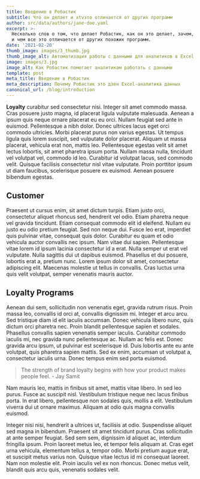 ```yaml
---
title: Введение в Робастик
subtitle: Что он делает и xtvэто отличается от других программ
author: src/data/authors/jane-doe.yaml
excerpt: >-
  Несколько слов о том, что делает Робастик, как он это делает, зачем, для кого
  и чем все это отличается от других похожих программ.
date: '2021-02-20'
thumb_image: images/3_thumb.jpg
thumb_image_alt: Автоматизация работы с данными для аналитиков в Excel
image: images/3.jpg
image_alt: Как Робастик помогает аналитикам работать с данными
template: post
meta_title: Введение в Робастик
meta_description: Почему Робастик это дзен Excel-аналитика данных
canonical_url: /blog/introduction
---
```


**Loyalty** curabitur sed consectetur nisi. Integer sit amet commodo massa. Cras posuere justo magna, id placerat ligula vulputate malesuada. Aenean a ipsum quis neque ornare placerat eu eu orci. Nullam feugiat sed ante in euismod. Pellentesque a nibh dolor. Donec ultrices lacus eget orci commodo ultricies. Morbi placerat purus non varius egestas. Ut tempus ligula quis lorem suscipit, sed vulputate dolor placerat. Aliquam ut massa placerat, vehicula erat non, mattis leo. Pellentesque egestas velit sit amet lectus lobortis, sit amet pharetra ipsum porta. Nullam massa nulla, tincidunt vel volutpat vel, commodo id leo. Curabitur id volutpat lacus, sed commodo velit. Quisque facilisis consectetur nisl vitae vulputate. Proin porttitor ipsum ut diam faucibus, scelerisque posuere ex euismod. Aenean posuere bibendum egestas.

## Customer

Praesent ut cursus enim, sit amet dictum turpis. Etiam justo orci, consectetur aliquet rhoncus sed, hendrerit vel odio. Etiam pharetra neque vel gravida tincidunt. Etiam consequat commodo elit id eleifend. Nullam eu justo eu odio pretium feugiat. Sed non neque dui. Fusce leo erat, imperdiet quis pulvinar vitae, consequat quis dolor. Curabitur eu quam et odio vehicula auctor convallis nec ipsum. Nam vitae dui sapien. Pellentesque vitae lorem id ipsum lacinia consectetur id a erat. Nulla semper ut erat vel vulputate. Nulla sagittis dui ut dapibus euismod. Phasellus et dui posuere, lobortis erat a, pretium nunc. Lorem ipsum dolor sit amet, consectetur adipiscing elit. Maecenas molestie ut tellus in convallis. Cras luctus urna quis velit volutpat, semper venenatis mauris auctor.

## Loyalty Programs

Aenean dui sem, sollicitudin non venenatis eget, gravida rutrum risus. Proin massa leo, convallis id orci at, convallis dignissim mi. Integer et arcu arcu. Sed tristique diam id elit iaculis accumsan. Donec vehicula libero nunc, quis dictum orci pharetra nec. Proin blandit pellentesque sapien et sodales. Phasellus convallis sapien venenatis semper iaculis. Curabitur commodo iaculis mi, nec gravida nunc pellentesque ac. Nullam ac felis est. Donec gravida arcu ipsum, ut pulvinar est scelerisque id. Duis lobortis ante eu ante volutpat, quis pharetra sapien mattis. Sed ex enim, accumsan ut volutpat a, consectetur iaculis urna. Donec tempus enim sed porta euismod.

> The strength of brand loyalty begins with how your product makes people feel. - Jay Samit

Nam mauris leo, mattis in finibus sit amet, mattis vitae libero. In sed leo purus. Fusce ac suscipit nisl. Vestibulum tristique neque nec lacus finibus porta. In erat libero, pellentesque non sodales quis, mollis a elit. Vestibulum viverra dui ut ornare maximus. Aliquam at odio quis magna convallis euismod.

Integer nisi nisi, hendrerit a ultrices ut, facilisis at odio. Suspendisse aliquet sed magna in bibendum. Praesent sit amet tincidunt purus. Cras sollicitudin at ante semper feugiat. Sed sem sem, dignissim id aliquet ac, interdum fringilla ipsum. Proin laoreet metus leo, et tempor felis aliquam at. Cras eget urna vehicula, elementum tellus a, tempor odio. Morbi pretium augue erat, et suscipit metus varius non. Quisque vitae lectus id mi consequat laoreet. Nam non molestie elit. Proin iaculis vel ex non rhoncus. Donec metus velit, blandit quis arcu quis, venenatis sodales velit.
